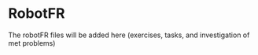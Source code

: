 # RobotFR
The robotFR files will be added here (exercises, tasks, and investigation of met problems)
